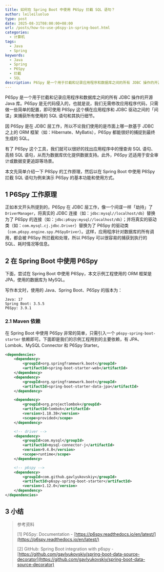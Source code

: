 ```yaml
---
title: 如何在 Spring Boot 中使用 P6Spy 拦截 SQL 语句？
author: leileiluoluo
type: post
date: 2025-08-31T08:00:00+08:00
url: /posts/how-to-use-p6spy-in-spring-boot.html
categories:
  - 计算机
tags:
  - Java
  - Spring
keywords:
  - Java
  - Spring
  - P6Spy
  - 拦截
  - SQL
description: P6Spy 是一个用于拦截和记录应用程序和数据库之间的所有 JDBC 操作的开源 Java 库。P6Spy 是无代码侵入的，也就是说，我们无需修改应用程序代码，只需做一些简单的配置，即可使用 P6Spy 这个横在应用程序和 JDBC 驱动之间的「间谍」来捕获所有使用的 SQL 语句和其执行细节。本文先简单介绍一下 P6Spy 的工作原理，然后以在 Spring Boot 中使用 P6Spy 拦截 SQL 语句为例来演示 P6Spy 的基本功能和使用方式。
---
```


P6Spy 是一个用于拦截和记录应用程序和数据库之间的所有 JDBC 操作的开源 Java 库。P6Spy 是无代码侵入的，也就是说，我们无需修改应用程序代码，只需做一些简单的配置，即可使用 P6Spy 这个横在应用程序和 JDBC 驱动之间的「间谍」来捕获所有使用的 SQL 语句和其执行细节。

因 P6Spy 是在 JDBC 层工作，所以不论我们使用的是市面上哪一款基于 JDBC 之上的 ORM 框架（如：Hibernate、MyBatis），P6Spy 都能很好的捕捉到最终生成的 SQL。

有了 P6Spy 这个工具，我们就可以很好的找出应用程序中的慢查询 SQL 语句、高频 SQL 语句，从而为数据库优化提供数据支持。此外，P6Spy 还适用于安全审计或数据变更追踪等场景。

本文先简单介绍一下 P6Spy 的工作原理，然后以在 Spring Boot 中使用 P6Spy 拦截 SQL 语句为例来演示 P6Spy 的基本功能和使用方式。

## 1 P6Spy 工作原理

正如本文开头所提到的，P6Spy 在 JDBC 层工作，像一个间谍一样「劫持」了 `DriverManager`，将真实的 JDBC 连接（如：`jdbc:mysql//localhost/db`）替换为了 P6Spy 的连接（如：`jdbc:p6spy:mysql//localhost/db`）；并将真实的驱动类（如：`com.mysql.cj.jdbc.Driver`）替换为了 P6Spy 的驱动类（`com.p6spy.engine.spy.P6SpyDriver`）。这样，应用程序针对数据库的所有调用，都会被 P6Spy 所拦截和处理，所以 P6Spy 可以很容易的捕获到执行的 SQL、耗时情况等信息。

## 2 在 Spring Boot 中使用 P6Spy

下面，尝试在 Spring Boot 中使用 P6Spy，本文示例工程使用的 ORM 框架是 JPA，使用的数据库为 MySQL。

写作本文时，使用的 Java、Spring Boot、P6Spy 的版本为：

```text
Java: 17
Spring Boot: 3.5.5
P6Spy: 3.9.1
```

### 2.1 Maven 依赖

在 Spring Boot 中使用 P6Spy 非常的简单，只需引入一个 `p6spy-spring-boot-starter` 依赖即可。下面即是我们的示例工程用到的主要依赖，有 JPA、Lombok、MySQL Connector 和 P6Spy Starter。

```xml
<dependencies>
    <dependency>
        <groupId>org.springframework.boot</groupId>
        <artifactId>spring-boot-starter-web</artifactId>
    </dependency>
    <dependency>
        <groupId>org.springframework.boot</groupId>
        <artifactId>spring-boot-starter-data-jpa</artifactId>
    </dependency>

    <dependency>
        <groupId>org.projectlombok</groupId>
        <artifactId>lombok</artifactId>
        <version>1.18.38</version>
        <scope>provided</scope>
    </dependency>

    <!-- driver -->
    <dependency>
        <groupId>com.mysql</groupId>
        <artifactId>mysql-connector-j</artifactId>
        <version>9.4.0</version>
        <scope>runtime</scope>
    </dependency>

    <!-- p6spy -->
    <dependency>
        <groupId>com.github.gavlyukovskiy</groupId>
        <artifactId>p6spy-spring-boot-starter</artifactId>
        <version>1.12.0</version>
    </dependency>
</dependencies>
```

## 3 小结

> 参考资料
>
> [1] P6Spy: Documentation - [https://p6spy.readthedocs.io/en/latest/](https://p6spy.readthedocs.io/en/latest/)
>
> [2] GitHub: Spring Boot integration with p6spy - [https://github.com/gavlyukovskiy/spring-boot-data-source-decorator](https://github.com/gavlyukovskiy/spring-boot-data-source-decorator)

